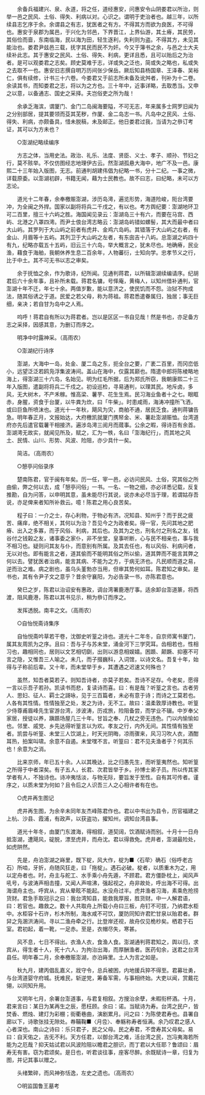 <!-- { "loadSidebar": true } -->
　　余备兵福建兴、泉、永道，将之任，道经惠安，问惠安令山阴娄君以所治，则举一邑之民风、土俗、得失、利病以对。心识之。谓明于吏治者也。越三年，以所续县志乞序于余。余谓县之有志，犹医者之有方。不得其方而欲为良医，不可得也。惠安于泉郡为属邑，于兴化为邻邑，下界晋江，上界仙游，其土瘠，其民劳，其俗俭而啬，东南临海，民以海为田，轻生逐利，失利则为盗。不得其方，未见其能治也。娄君尹兹邑三载，抚字其民而民不为奸。今又于簿书之余，与邑之士大夫续补此志。其于惠安之民风、土俗、得失、利病，更详且悉，且可以贻后之为治者。是可以观娄君之志矣。顾史莫难于志，详或失之泛也，简或失之略也，私或失之去取不一也。惠安旧志撰自明万历间张少保岳。厥后知县杨国章、王泽春、吴裕仁，俱有续修，计书三十六卷。今娄君又于前志所未备及讹舛者，刊补为十二卷。余读其书，而知娄君之志，将以为之方也。三十年中，近事详略，去取悉当。又申之以意，以备通志、国史之采择。夫岂俗吏之所为哉！

　　余承乏海滨，谓厦门、金门二岛闽海要隘，不可无志，年来属多士网罗旧闻为之分别部居，提其要领而芟其芜秽，作厦、金二岛志一书。凡岛中之民风、土俗、得失、利病，亦颇备具，惜未脱稿，未及邮正。他日娄君过我，当请为之叅订考证，其可以为方未也？

　　○澎湖纪略续编序

　　方志之体，当用史法。政治、礼乐、法度、贤臣、义士、孝子、顺孙、节妇之行，莫不赅举。不仅仿图经志地理伊古云。然澎湖孤悬大海中，地广不及一邑。康熙二十三年始入版图，无志。前通判胡建伟倡为纪略一书，分十二纪。一事之微，详载原委。以澎湖初辟，书籍无闻，藉为士民教也。故不曰志，曰纪略，未可以方志论。

　　道光十二年春，余奉檄赈澎湖，涉历岛澚，遍览形势，海道险峻，阨台湾要冲，为全闽之外捍。国家以副将将兵二千戌之，有以也。考方舆纪要：澎湖地环卫可二百里，擅三十六屿之胜。海国闻见录云：澎湖岛三十有六，而要在马宫、西屿、北港之八罩四澚。而尹士俍台湾志略云：澎湖岛屿错如螺髻，其大而最中者曰大山屿。其罗列于大山屿之前者有虎井、金鸡六岛屿。其错落于大山屿之右者，有金山、月眉等十五屿。其列卫于大山屿之左者，有东囱吉十八屿。总澎湖之屿四十有九，纪略亦载五十五屿，旧云三十六岛，举大概言之，犹未尽也。地确瘠，民业渔，藉食于海舶，我朝休养生息二百余年，人物蕃衍，士知向学。忠孝节义之行，比于中土。其不可无书以志之审矣。

　　余于抚恤之余，作为歌诗，纪所闻。见通判蒋君，以所辑澎湖续编请序。纪胡君后六十余年事，且补所未载。蒋君名镛，号怿庵，黄梅人，以知州借补通判，官澎湖十年不迁，年七十余。两值岁歉，能以意济之，使民饥而不怨。治狱不拘成法，随其俗诱之于道。民爱之若父母，称为蒋祖。蒋君悉遣眷属归，独居；事无巨细，亲决；若自甘为岛中之人焉。

　　呜呼！蒋君自有所以为蒋君者。岂以是区区一书自见哉！然是书也，亦足备方志之采择，因感其意，为删订而序之。

　　明净中时露神采。（高雨农）

　　○澎湖纪行诗序

　　澎湖，大海中一岛，处金、厦二岛之东，扼全台之要，广袤二百里，而冈峦低小，远望泛泛若鸥凫浮集波涛间。盖山在海中，仅露其巅也。隋遣中郎将陈棱略地海上，得澎湖三十六岛，名始见。明为红毛所据，后为郑氏所窃，我朝康熙二十三年入版图，遣副将将兵二千戍之。初设巡检，寻易通判，以理其民。地斥卤，多风，无大树木，不产禾稼。惟高梁、薯芋、花生生焉。民习海业鱼者十之七。眼眶赤，身腥，资食于台厦，以牛粪为炊，曰「牛柴」。时患咸雨，海涛冲撞所飞洒，或曰巨鱼所喷沫也。道光十一年秋，飓风为灾，商舶不通，居民乏食。通判蒋镛告急。明年春正月，文报始达，大府檄凯就厦门携帑金、米、薯赴澎湖赈恤。台湾道府亦先后遣官载薯干相接济。遍涉岛澚三阅月而蒇事。公余之暇，得诗百有余首。澎湖澚无故实，就闻见所及，赋之，汇为一帙，名曰「澎海纪行」，而其地之风土、民情、山川、形势、风波、险阻，亦少具什一矣。

　　简洁。（高雨农）

　　○憩亭问俗录序

　　楚南陈君，官于闽有年矣。历一任，宰一邑，必访问民风、土俗，究其俗之所由偷，弊之何以去，成「憩亭问俗」一书。一名、一物之细，亦必详悉记载，反复推勘，自为问答，以申明其意，虽未能尽行其说，说亦未必尽当于理，若谓姑存吾说，亦足俾来者知所补救云。噫！陈君之用心良苦矣。

　　程子曰：一介之士，存心利物，于物必有济。况知县、知州乎？而于民之疲苦、痛痒，绝不相关，其何以为治？吾见今之为政者矣。得一官，先问其地之肥瘠、出入之多寡，而于风俗、利病，其后也。及其为之也，刑名付之刑名之友，钱谷付之钱榖之友，诸事委之家仆，非不坐堂，皇事听断，心与民不相亲也，事与我不相习也。疑则问其友与仆，而意别有所属。及其去任也，有以风俗、利病问者，无以对也。即有能言之者，道其偷而不能明其俗之所以偷，道其弊而不能言其弊之何以去。譬犹医者治病，能言其病、不能为之方，于病无济也。凡民顺而道之易，逆而治之难。病之剧也，虽乌头堇勃亦当用，但审其势何如耳。陈君知之审矣。是书也，其有令尹子文之意乎？昔余守襄阳，为必告录一书，亦陈君意也。

　　癸巳之岁，陈君以治诏安有惠政，调台湾署鹿港厅事。适余卸台澎道篆，将西渡，阻风鹿港，陈君以其书见示，稍为叅订而序之。

　　发挥透脱。南丰之文。（高雨农）

　　○自怡悦斋诗集序

　　自怡悦斋吟草若干卷，沈御史听篁之诗也。道光十二年冬，自京师寓书厦门，属其友周凯为之序。且曰：吾与子与苏未堂，涌金河下三学究耳。齿相若也，性相习也，趣相同也，居则以文艺相切劘，出则以游息相娱嬉。困踬、颠蹶、抑塞不可言之隐，又惟吾三人喻之。未几，而子掇巍科，入词馆，以诗文名。吾复十年，始得与子称前后辈。又十年，而未堂举于乡，其遭遇之迟速又何殊也？

　　虽然，知吾者莫若子。则知吾诗者，亦莫子若矣。吾诗不足存。今老矣，愿得一言以示吾子若孙。凯读书而悲，复读诗而喜。曰：有是哉？听篁之言也。古者劳人、思妇、征人、羁士之謌咏，见于三百篇者，未必有意于诗；而诗之工莫若也。人各有其性情。性情独至之处，发之为诗，无不工。故曰：温柔敦厚诗教也。听篁少侍尊甫眉峰先生宦游台湾，涉波涛，历戎旅，险阻备尝，而学业不辍。中岁奉父家居，授徒以养，蹎踬场屋几三十年。甘旨之奉、几杖之旁无违色。门以内愉愉如也。邻里、戚党、乡先达得听篁言以为欢。孝友之行，内外无间。其性情有独至者。凯尝与听篁、未堂三人饮湖上，时天光阴晦，凉雨骤来，风习习吹人衣，酒酣耳热，拍案叫啸。余意不自遏。未堂嘿不言。听篁曰：君不见夫渔者乎？何其乐也！余意为之消。

　　比来京师，年已五十余。人以其晚达，比之归愚先生，而听篁夷然也。知听篁之所得于中者深矣。有子五人，长君、次君皆举于乡。孙博士弟子员。所以传其家学者有人，不独诗也。诗冲夷恬淡，与物无际，要旨发于至性。自有其可传者。谨序之，以质未堂为何如？且令后之人识吾三人之心相许者有在也。

　　○虎井再生图记

　　虎井再生图，为余辛未同年友杰峰陈君作也。君以中书出为县令，历官福建之上杭、沙县、霞浦，有政声，以获盗功，擢知州，调知台湾县事。

　　道光十年冬，由厦门东渡海，得相叙，道契阔，饮酒赋诗而别。十月十一日舟抵澎湖，遭飓风，碇脱，漂至虎井，而舟沈。君以得救免。虎井者，澎湖最险处，如虎阱然。

　　先是，舟泊澎湖之嵵里，既下椗，风大作，椗为■〈石荦〉确石（俗呼老古石）所啮，牙折，舟随风狂走，曰「拖椗」。遇石必破。椗者，以质重木为之，用以定舟者也。时，舟主与舵工、水手乘小舟先遁，不顾君。君方僵卧枕上，闻风声吼号，与波涛声相击撞，又闻人声喧沸，强起视之，舟非故处，呼出海不可得。出海谓舟主也。呼宾从，宾从晕眩不能起。水没舟过半。虎井渔者习海，素乘危抢捞货财。君急手取冠示之曰：我台湾知县，能救我厚报，胜货财。中一人解君语，曰：若官也。趣救之。数十人共取舟上所载小舟曰三板，舟钉不可拔，乃纳君水柜中。水柜容十石许，杉木所制，海水咸不可饮，厦防同知许君贮甘泉以贻君者。群舁之凫溷洪涛间。寻以二渔舟牵之行。比登岸还视，故舟仅见桅杪矣。栖君于石室。君初起，着一靴，一足赤。至是，衣帽尽失，寒甚。

　　风不息，七日不得出。衣渔人衣，食渔人食。澎湖通判蒋君知之，舆以归，求宾从，得生者十人，死十六人，为拘治出海，而厚酬渔者。医药旬余，送君之台湾县任。明年春二月，余奉檄赈澎湖，亦泊嵵里。土人为言之如是。

　　秋九月，建丙倡乱嘉义，戕守令，总兵被困，内地援兵猝不得至。君募壮勇，与台湾道婴守府城。抚难民，斩逆党，筹备军需，与事相终始。大吏以闻，赏戴花翎，以同知升用。

　　又明年七月，余署台澎道事，与君复相叙。方搜治余孽，未暇衔杯酒。十月，君来言曰：某日为某再生之辰，愿枉顾。余曰：诺。当赋诗为寿。台湾之民户，皆焚香、燃烛、建灯为彩棚；街衢巷曲，演剧累月。问之曰：为陈使君寿也。县署自廊以下，诗歌张挂无隙处。帣鞴鞠■〈月卺〉、奉觞称寿者恒满。余乃叹君之感人心者深也。南山之诗曰：乐只君子，民之父母。民之寿君，不啻寿其父母矣。易曰：自天佑之，吉旡不利。天方任君，以御台湾之难，活台湾之民，岂冯夷海若所能为之厄哉？抑天姑试君以风波险阻以瞻君之胆识，而丁君以大任耶？鲁颂曰：眉寿无有害。窃为君颂矣。是日也，听君谈往事，座客尽醉。余既赋诗一章，归复为图，并记其事以赠之。

　　头绪繁碎，而风神弥恬逸，左史之遗也。（高雨农）

　　○明监国鲁王墓考


